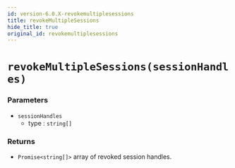 ```yaml
---
id: version-6.0.X-revokemultiplesessions
title: revokeMultipleSessions
hide_title: true
original_id: revokemultiplesessions
---
```


# ``revokeMultipleSessions(sessionHandles)``
### Parameters
- ``sessionHandles``
  - type : ``string[]``

### Returns
- ``Promise<string[]>`` array of revoked session handles.